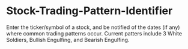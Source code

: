 # Stock-Trading-Pattern-Identifier
Enter the ticker/symbol of a stock, and be notified of the dates (if any) where common trading patterns occur. Current patters include 3 White Soldiers, Bullish Engulfing, and Bearish Engulfing.
